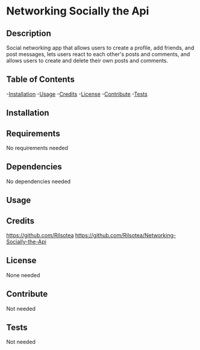 # Networking Socially the Api


## Description
Social networking app that allows users to create a profile, add friends, and post messages, lets users react to each other's posts and comments, and allows users to create and delete their own posts and comments.

## Table of Contents

-[Installation](#installation)
-[Usage](#usage)
-[Credits](#credits)
-[License](#license)
-[Contribute](#contribute)
-[Tests](#tests)

## Installation


## Requirements
No requirements needed

## Dependencies
No dependencies needed

## Usage 

## Credits

https://github.com/Rilsotea
https://github.com/Rilsotea/Networking-Socially-the-Api

## License

None needed

## Contribute

Not needed

## Tests

Not needed